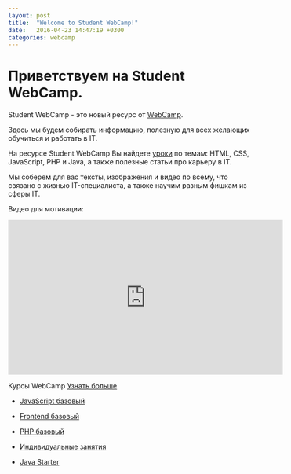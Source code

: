 ```yaml
---
layout: post
title:  "Welcome to Student WebCamp!"
date:   2016-04-23 14:47:19 +0300
categories: webcamp
---
```


# Приветствуем на Student WebCamp.

Student WebCamp - это новый ресурс от [WebCamp](http://www.webcamp.com.ua/courses).

Здесь мы будем собирать информацию, полезную для всех желающих обучиться и работать в IT.

На ресурсе Student WebCamp Вы найдете [уроки](/tutorials) по темам: HTML, CSS, JavaScript, PHP и Java, а также полезные статьи про карьеру в IT.

Мы соберем для вас тексты, изображения и видео по всему, что связано с жизнью IT-специалиста, а также научим разным фишкам из сферы IT.

Видео для мотивации:

<div class="flex-video widescreen mb-50">
<iframe width="560" height="315" src="https://www.youtube.com/embed/Y9uEl5V5Keo" frameborder="0" allowfullscreen></iframe>
</div>



<div class="row mb-50">
    <div class="page__info">
        <p class="clearfix">
            <span class="page__info--l icon-graduation-hat icons--warning"></span>
            <span class="page__info--ml text--success">Курсы WebCamp</span>
            <a href="http://www.webcamp.com.ua/" class="page__info--last text--warning">Узнать больше</a>
        </p>
    </div>
    <ul class="list-nostyle post-list">
        <li class="post-list__item border-bottom">
                <a href="http://www.webcamp.com.ua/courses/js-basic">
                    <p class="p-5">JavaScript базовый</p>
                </a>
            </li>
        <li class="post-list__item border-bottom">
                <a href="http://www.webcamp.com.ua/courses/frontend-basic">
                    <p class="p-5">Frontend базовый</p>
                </a>
            </li>
        <li class="post-list__item border-bottom">
            <a href="http://www.webcamp.com.ua/courses/php-basic">
                <p class="p-5">PHP базовый</p>
            </a>
        </li>
        <li class="post-list__item border-bottom">
            <a href="http://www.webcamp.com.ua/courses/indi">
                <p class="p-5">Индивидуальные занятия</p>
            </a>
        </li>
        <li class="post-list__item border-bottom">
            <a href="http://www.webcamp.com.ua/courses/java-starter">
                <p class="p-5">Java Starter</p>
            </a>
        </li>
    </ul>
</div>



